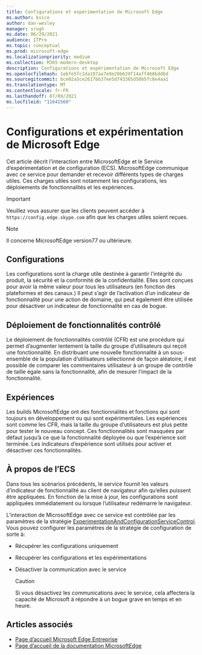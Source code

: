 ```yaml
---
title: Configurations et expérimentation de Microsoft Edge
ms.author: kvice
author: dan-wesley
manager: srugh
ms.date: 06/29/2021
audience: ITPro
ms.topic: conceptual
ms.prod: microsoft-edge
ms.localizationpriority: medium
ms.collection: M365-modern-desktop
description: Configurations et expérimentation de Microsoft Edge
ms.openlocfilehash: 1ebfe5fc1da107aa7e9e20b629f14aff468bdd6d
ms.sourcegitcommit: bce02a5ce2617bb37ee5d743365d50b5fc8e4aa1
ms.translationtype: MT
ms.contentlocale: fr-FR
ms.lasthandoff: 07/09/2021
ms.locfileid: "11641560"
---
```

# <a name="microsoft-edge-configurations-and-experimentation"></a>Configurations et expérimentation de Microsoft Edge

Cet article décrit l’interaction entre MicrosoftEdge et le Service d’expérimentation et de configuration (ECS). MicrosoftEdge communique avec ce service pour demander et recevoir différents types de charges utiles. Ces charges utiles sont notamment les configurations, les déploiements de fonctionnalités et les expériences.

> [!IMPORTANT]
> Veuillez vous assurer que les clients peuvent accéder à `https://config.edge.skype.com` afin que les charges utiles soient reçues.

> [!NOTE]
> Il concerne MicrosoftEdge version77 ou ultérieure.

## <a name="configurations"></a>Configurations

Les configurations sont la charge utile destinée à garantir l’intégrité du produit, la sécurité et la conformité de la confidentialité. Elles sont conçues pour avoir la même valeur pour tous les utilisateurs (en fonction des plateformes et des canaux.) Il peut s’agir de l’activation d’un indicateur de fonctionnalité pour une action de domaine, qui peut également être utilisée pour désactiver un indicateur de fonctionnalité en cas de bogue.

## <a name="controlled-feature-rollout"></a>Déploiement de fonctionnalités contrôlé

Le déploiement de fonctionnalités contrôlé (CFR) est une procédure qui permet d’augmenter lentement la taille du groupe d’utilisateurs qui reçoit une fonctionnalité. En distribuant une nouvelle fonctionnalité à un sous-ensemble de la population d’utilisateurs sélectionné de façon aléatoire, il est possible de comparer les commentaires utilisateur à un groupe de contrôle de taille égale sans la fonctionnalité, afin de mesurer l’impact de la fonctionnalité.

## <a name="experiments"></a>Expériences

Les builds MicrosoftEdge ont des fonctionnalités et fonctions qui sont toujours en développement ou qui sont expérimentales. Les expériences sont comme les CFR, mais la taille du groupe d’utilisateurs est plus petite pour tester le nouveau concept. Ces fonctionnalités sont masquées par défaut jusqu’à ce que la fonctionnalité déployée ou que l’expérience soit terminée. Les indicateurs d’expérience sont utilisés pour activer et désactiver ces fonctionnalités.

## <a name="about-the-ecs"></a>À propos de l’ECS

Dans tous les scénarios précédents, le service fournit les valeurs d’indicateur de fonctionnalité au client de navigateur afin qu’elles puissent être appliquées. En fonction de la mise à jour, les configurations sont appliquées immédiatement ou lorsque l’utilisateur redémarre le navigateur.

L’interaction de MicrosoftEdge avec ce service est contrôlée par les paramètres de la stratégie [ExperimentationAndConfigurationServiceControl](./microsoft-edge-policies.md#experimentationandconfigurationservicecontrol). Vous pouvez configurer les paramètres de la stratégie de configuration de sorte à:

- Récupérer les configurations uniquement
- Récupérer les configurations et les expérimentations
- Désactiver la communication avec le service

  > [!CAUTION]
  > Si vous désactivez les communications avec le service, cela affectera la capacité de Microsoft à répondre à un bogue grave en temps et en heure.

## <a name="see-also"></a>Articles associés

- [Page d’accueil Microsoft Edge Entreprise](https://www.microsoftedgeinsider.com/enterprise)
- [Page d’accueil de la documentation MicrosoftEdge](./index.yml)